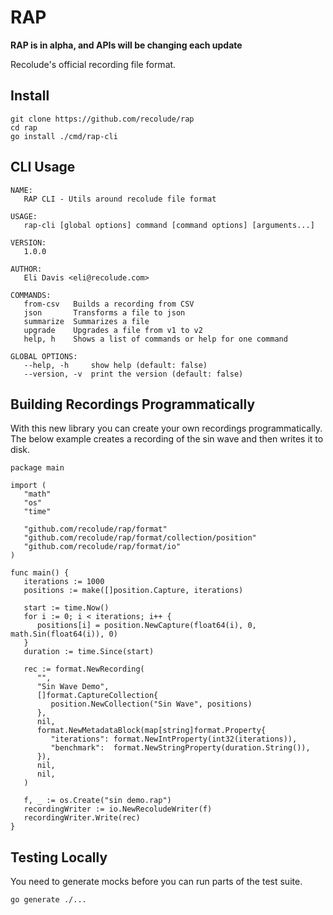 # RAP

**RAP is in alpha, and APIs will be changing each update**

Recolude's official recording file format.

## Install

```
git clone https://github.com/recolude/rap
cd rap
go install ./cmd/rap-cli
```

## CLI Usage

```
NAME:
   RAP CLI - Utils around recolude file format

USAGE:
   rap-cli [global options] command [command options] [arguments...]

VERSION:
   1.0.0

AUTHOR:
   Eli Davis <eli@recolude.com>

COMMANDS:
   from-csv   Builds a recording from CSV
   json       Transforms a file to json
   summarize  Summarizes a file
   upgrade    Upgrades a file from v1 to v2
   help, h    Shows a list of commands or help for one command

GLOBAL OPTIONS:
   --help, -h     show help (default: false)
   --version, -v  print the version (default: false)
```

## Building Recordings Programmatically

With this new library you can create your own recordings programmatically. The below example creates a recording of the sin wave and then writes it to disk.

```golang
package main

import (
   "math"
   "os"
   "time"

   "github.com/recolude/rap/format"
   "github.com/recolude/rap/format/collection/position"
   "github.com/recolude/rap/format/io"
)

func main() {
   iterations := 1000
   positions := make([]position.Capture, iterations)

   start := time.Now()
   for i := 0; i < iterations; i++ {
      positions[i] = position.NewCapture(float64(i), 0, math.Sin(float64(i)), 0)
   }
   duration := time.Since(start)

   rec := format.NewRecording(
      "",
      "Sin Wave Demo",
      []format.CaptureCollection{
         position.NewCollection("Sin Wave", positions)
      },
      nil,
      format.NewMetadataBlock(map[string]format.Property{
         "iterations": format.NewIntProperty(int32(iterations)),
         "benchmark":  format.NewStringProperty(duration.String()),
      }),
      nil,
      nil,
   )

   f, _ := os.Create("sin demo.rap")
   recordingWriter := io.NewRecoludeWriter(f)
   recordingWriter.Write(rec)
}
```

## Testing Locally

You need to generate mocks before you can run parts of the test suite.

```
go generate ./...
```
